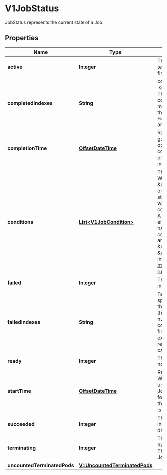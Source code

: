 

# V1JobStatus

JobStatus represents the current state of a Job.
## Properties

Name | Type | Description | Notes
------------ | ------------- | ------------- | -------------
**active** | **Integer** | The number of pending and running pods which are not terminating (without a deletionTimestamp). The value is zero for finished jobs. |  [optional]
**completedIndexes** | **String** | completedIndexes holds the completed indexes when .spec.completionMode &#x3D; \&quot;Indexed\&quot; in a text format. The indexes are represented as decimal integers separated by commas. The numbers are listed in increasing order. Three or more consecutive numbers are compressed and represented by the first and last element of the series, separated by a hyphen. For example, if the completed indexes are 1, 3, 4, 5 and 7, they are represented as \&quot;1,3-5,7\&quot;. |  [optional]
**completionTime** | [**OffsetDateTime**](OffsetDateTime.md) | Represents time when the job was completed. It is not guaranteed to be set in happens-before order across separate operations. It is represented in RFC3339 form and is in UTC. The completion time is set when the job finishes successfully, and only then. The value cannot be updated or removed. The value indicates the same or later point in time as the startTime field. |  [optional]
**conditions** | [**List&lt;V1JobCondition&gt;**](V1JobCondition.md) | The latest available observations of an object&#39;s current state. When a Job fails, one of the conditions will have type \&quot;Failed\&quot; and status true. When a Job is suspended, one of the conditions will have type \&quot;Suspended\&quot; and status true; when the Job is resumed, the status of this condition will become false. When a Job is completed, one of the conditions will have type \&quot;Complete\&quot; and status true.  A job is considered finished when it is in a terminal condition, either \&quot;Complete\&quot; or \&quot;Failed\&quot;. A Job cannot have both the \&quot;Complete\&quot; and \&quot;Failed\&quot; conditions. Additionally, it cannot be in the \&quot;Complete\&quot; and \&quot;FailureTarget\&quot; conditions. The \&quot;Complete\&quot;, \&quot;Failed\&quot; and \&quot;FailureTarget\&quot; conditions cannot be disabled.  More info: https://kubernetes.io/docs/concepts/workloads/controllers/jobs-run-to-completion/ |  [optional]
**failed** | **Integer** | The number of pods which reached phase Failed. The value increases monotonically. |  [optional]
**failedIndexes** | **String** | FailedIndexes holds the failed indexes when spec.backoffLimitPerIndex is set. The indexes are represented in the text format analogous as for the &#x60;completedIndexes&#x60; field, ie. they are kept as decimal integers separated by commas. The numbers are listed in increasing order. Three or more consecutive numbers are compressed and represented by the first and last element of the series, separated by a hyphen. For example, if the failed indexes are 1, 3, 4, 5 and 7, they are represented as \&quot;1,3-5,7\&quot;. The set of failed indexes cannot overlap with the set of completed indexes. |  [optional]
**ready** | **Integer** | The number of active pods which have a Ready condition and are not terminating (without a deletionTimestamp). |  [optional]
**startTime** | [**OffsetDateTime**](OffsetDateTime.md) | Represents time when the job controller started processing a job. When a Job is created in the suspended state, this field is not set until the first time it is resumed. This field is reset every time a Job is resumed from suspension. It is represented in RFC3339 form and is in UTC.  Once set, the field can only be removed when the job is suspended. The field cannot be modified while the job is unsuspended or finished. |  [optional]
**succeeded** | **Integer** | The number of pods which reached phase Succeeded. The value increases monotonically for a given spec. However, it may decrease in reaction to scale down of elastic indexed jobs. |  [optional]
**terminating** | **Integer** | The number of pods which are terminating (in phase Pending or Running and have a deletionTimestamp).  This field is beta-level. The job controller populates the field when the feature gate JobPodReplacementPolicy is enabled (enabled by default). |  [optional]
**uncountedTerminatedPods** | [**V1UncountedTerminatedPods**](V1UncountedTerminatedPods.md) |  |  [optional]



